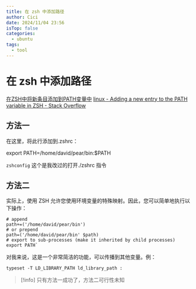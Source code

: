```yaml
---
title: 在 zsh 中添加路径
author: Cici
date: 2024/11/04 23:56
isTop: false
categories:
  - ubuntu
tags:
  - tool
---
```


# 在 zsh 中添加路径

[在ZSH中将新条目添加到PATH变量中](https://qastack.cn/programming/11530090/adding-a-new-entry-to-the-path-variable-in-zsh)
[linux - Adding a new entry to the PATH variable in ZSH - Stack Overflow](https://stackoverflow.com/questions/11530090/adding-a-new-entry-to-the-path-variable-in-zsh/18077919#18077919)

## 方法一
在这里，将此行添加到.zshrc：

export PATH=/home/david/pear/bin:$PATH

`zshconfig` 这个是我改过的打开./zshrc 指令

## 方法二
实际上，使用 ZSH 允许您使用环境变量的特殊映射。因此，您可以简单地执行以下操作：

```
# append
path+=('/home/david/pear/bin')
# or prepend
path=('/home/david/pear/bin' $path)
# export to sub-processes (make it inherited by child processes)
export PATH`
```

对我来说，这是一个非常简洁的功能，可以传播到其他变量。例：
```
typeset -T LD_LIBRARY_PATH ld_library_path :
```


> [!info]
只有方法一成功了，方法二可行性未知

